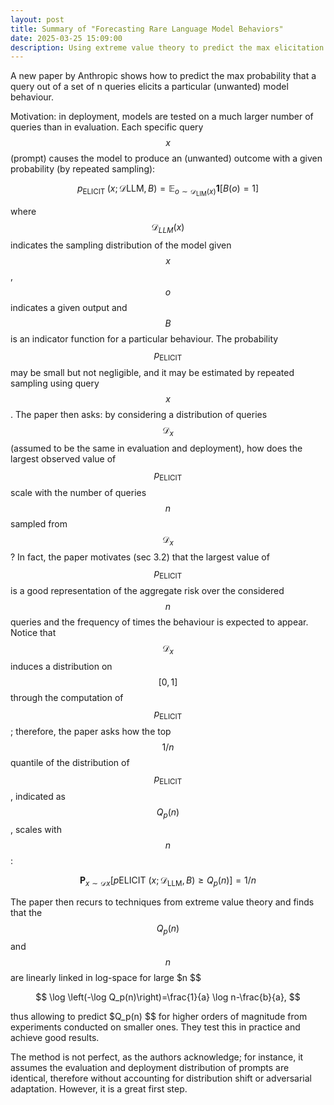 ```yaml
---
layout: post
title: Summary of "Forecasting Rare Language Model Behaviors"
date: 2025-03-25 15:09:00
description: Using extreme value theory to predict the max elicitation probability in a set of prompts
---
```


A new paper by Anthropic shows how to predict the max probability that a query out of a set of n queries elicits a particular (unwanted) model behaviour.

Motivation: in deployment, models are tested on a much larger number of queries than in evaluation. Each specific query $$ x $$ (prompt) causes the model to produce an (unwanted) outcome with a given probability (by repeated sampling):

$$ p_{\text {ELICIT }}\left(x ; \mathcal{D}{\mathrm{LLM}}, B\right)=\mathbb{E}_{o \sim \mathcal{D}_{\mathrm{LIM}}(x)} \mathbf{1}[B(o)=1] $$

where  $$ \mathcal D_{LLM}(x) $$  indicates the sampling distribution of the model given  $$ x $$ ,  $$ o $$  indicates a given output and  $$ B $$  is an indicator function for a particular behaviour. The probability  $$ p_{\text {ELICIT }} $$ may be small but not negligible, and it may be estimated by repeated sampling using query  $$ x $$ . The paper then asks: by considering a distribution of queries  $$ \mathcal D_x $$  (assumed to be the same in evaluation and deployment), how does the largest observed value of  $$ p_{\text {ELICIT }} $$ scale with the number of queries  $$ n $$  sampled from  $$ \mathcal D_x $$ ? In fact, the paper motivates (sec 3.2) that the largest value of  $$ p_{\text {ELICIT }} $$  is a good representation of the aggregate risk over the considered  $$ n $$  queries and the frequency of times the behaviour is expected to appear. Notice that  $$ \mathcal D_x $$  induces a distribution on  $$ [0,1] $$  through the computation of  $$ p_{\text {ELICIT }} $$ ; therefore, the paper asks how the top  $$ 1/n $$  quantile of the distribution of  $$ p_{\text {ELICIT }} $$ , indicated as  $$ Q_p(n) $$ , scales with  $$ n $$ :

$$ \mathbf{P}_{x \sim \mathcal{D}x}\left[p{\text {ELICIT }}\left(x ; \mathcal{D}_{\mathrm{LLM}}, B\right) \geq Q_p(n)\right]=1 / n $$

The paper then recurs to techniques from extreme value theory and finds that the  $$ Q_p(n) $$ and  $$ n $$ are linearly linked in log-space for large  $n $$

$$ \log \left(-\log Q_p(n)\right)=\frac{1}{a} \log n-\frac{b}{a}, $$

thus allowing to predict  $Q_p(n) $$ for higher orders of magnitude from experiments conducted on smaller ones. They test this in practice and achieve good results.

The method is not perfect, as the authors acknowledge; for instance, it assumes the evaluation and deployment distribution of prompts are identical, 
therefore without accounting for distribution shift or adversarial adaptation. However, it is a great first step.
